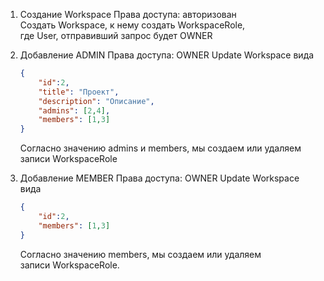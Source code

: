 1. Создание Workspace
   Права доступа: авторизован \
   Cоздать Workspace, к нему создать WorkspaceRole, \
   где User, отправивший запрос будет OWNER
2. Добавление ADMIN
   Права доступа: OWNER
   Update Workspace вида
    ```json
    {
        "id":2,
        "title": "Проект",
        "description": "Описание",
        "admins": [2,4],
        "members": [1,3]
   }
   ```
   Согласно значению admins и members, мы создаем или удаляем \
   записи WorkspaceRole


3. Добавление MEMBER
   Права доступа: OWNER
   Update Workspace вида
    ```json
    {
        "id":2,
        "members": [1,3]
   }
   ```
   Согласно значению members, мы создаем или удаляем \
   записи WorkspaceRole.